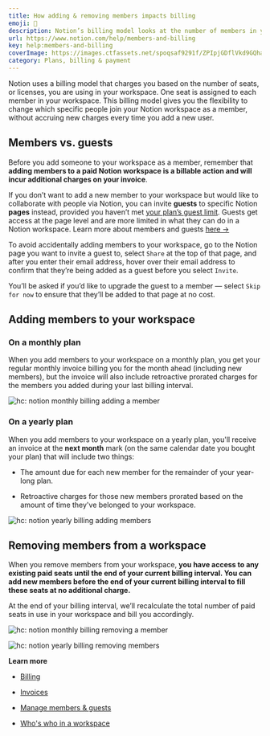 ```yaml
---
title: How adding & removing members impacts billing
emoji: 👤
description: Notion’s billing model looks at the number of members in your workspace. Learn how adding or removing members can impact your billing 👤
url: https://www.notion.com/help/members-and-billing
key: help:members-and-billing
coverImage: https://images.ctfassets.net/spoqsaf9291f/ZPIpjGDflVkd9GQhac9Rx/d612b8bc3dab47f502d9d49d90618395/Tasks_and_depencenies.png
category: Plans, billing & payment
---
```


Notion uses a billing model that charges you based on the number of seats, or licenses, you are using in your workspace. One seat is assigned to each member in your workspace. This billing model gives you the flexibility to change which specific people join your Notion workspace as a member, without accruing new charges every time you add a new user.

## Members vs. guests

Before you add someone to your workspace as a member, remember that **adding members to a paid Notion workspace is a billable action and will incur additional charges on your invoice**.

If you don’t want to add a new member to your workspace but would like to collaborate with people via Notion, you can invite **guests** to specific Notion **pages** instead, provided you haven’t met [your plan’s guest limit](https://www.notion.com/pricing). Guests get access at the page level and are more limited in what they can do in a Notion workspace. Learn more about members and guests [here →](https://www.notion.com/help/whos-who-in-a-workspace)

To avoid accidentally adding members to your workspace, go to the Notion page you want to invite a guest to, select `Share` at the top of that page, and after you enter their email address, hover over their email address to confirm that they’re being added as a guest before you select `Invite`.

You’ll be asked if you’d like to upgrade the guest to a member — select `Skip for now` to ensure that they’ll be added to that page at no cost.

## Adding members to your workspace

### On a monthly plan

When you add members to your workspace on a monthly plan, you get your regular monthly invoice billing you for the month ahead (including new members), but the invoice will also include retroactive prorated charges for the members you added during your last billing interval.

![hc: notion monthly billing adding a member](https://images.ctfassets.net/spoqsaf9291f/3Op72c9tgCMVuywV4EQ0yz/ed6c67f0b5bf04001df68c6517f65974/Monthly_add.png)

### On a yearly plan

When you add members to your workspace on a yearly plan, you'll receive an invoice at the **next month** mark (on the same calendar date you bought your plan) that will include two things:

* The amount due for each new member for the remainder of your year-long plan.

* Retroactive charges for those new members prorated based on the amount of time they've belonged to your workspace.

![hc: notion yearly billing adding members](https://images.ctfassets.net/spoqsaf9291f/7intuJE2eBGEXM0CSbXzjU/837d07e1e55a673936651905c92ee963/Yearly_add_edit3.png)

## Removing members from a workspace

When you remove members from your workspace, **you have access to any existing paid seats until the end of your current billing interval. You can add new members before the end of your current billing interval to fill these seats at no additional charge.**

At the end of your billing interval, we’ll recalculate the total number of paid seats in use in your workspace and bill you accordingly.

![hc: notion monthly billing removing a member](https://images.ctfassets.net/spoqsaf9291f/1ovpeV5iC5Ipk0TsdBNZDX/70c5469334896231d5cb440e80717a3d/image__2_.png)

![hc: notion yearly billing removing members](https://images.ctfassets.net/spoqsaf9291f/6OflbVOVtfLymq684uwrmi/011068afdd53f4df4a312ee30307b4d3/Yearly_remove_edit.png)

**Learn more**

* [Billing](https://www.notion.com/help/billing)

* [Invoices](https://www.notion.com/help/invoices)

* [Manage members & guests](https://www.notion.com/help/add-members-admins-guests-and-groups)

* [Who's who in a workspace](https://www.notion.com/help/whos-who-in-a-workspace)
